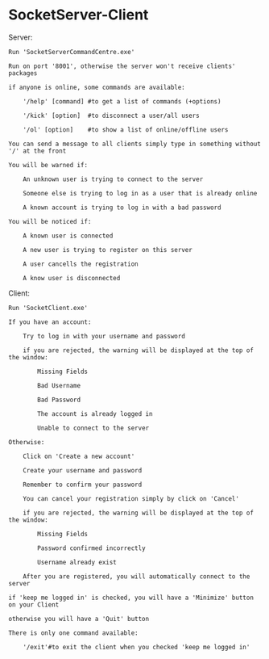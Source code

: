 # SocketServer-Client
Server:
	
    Run 'SocketServerCommandCentre.exe'
	
    Run on port '8001', otherwise the server won't receive clients' packages
	
    if anyone is online, some commands are available:
	
        '/help' [command] #to get a list of commands (+options)
		
        '/kick' [option]  #to disconnect a user/all users
		
        '/ol' [option]    #to show a list of online/offline users
		
    You can send a message to all clients simply type in something without '/' at the front
	
    You will be warned if:
	
        An unknown user is trying to connect to the server
		
        Someone else is trying to log in as a user that is already online
		
        A known account is trying to log in with a bad password
		
    You will be noticed if:
	
        A known user is connected
		
        A new user is trying to register on this server
		
        A user cancells the registration
		
        A know user is disconnected
		
    
Client:

    Run 'SocketClient.exe'
	
    If you have an account:
	
        Try to log in with your username and password
		
        if you are rejected, the warning will be displayed at the top of the window:
		
            Missing Fields
			
            Bad Username
			
            Bad Password
			
            The account is already logged in
			
            Unable to connect to the server
			
    Otherwise:
	
        Click on 'Create a new account'
		
        Create your username and password
		
        Remember to confirm your password
		
        You can cancel your registration simply by click on 'Cancel'
		
        if you are rejected, the warning will be displayed at the top of the window:
		
            Missing Fields
			
            Password confirmed incorrectly
			
            Username already exist
			
        After you are registered, you will automatically connect to the server
		
    if 'keep me logged in' is checked, you will have a 'Minimize' button on your Client
	
    otherwise you will have a 'Quit' button
	
    There is only one command available:
	
        '/exit'#to exit the client when you checked 'keep me logged in'
		
